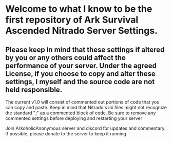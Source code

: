 # Welcome to what I know to be the first repository of Ark Survival Ascended Nitrado Server Settings. 
## Please keep in mind that these settings if altered by you or any others could affect the performance of your server. Under the agreed License, if you choose to copy and alter these settings, I myself and the source code are not held responsible.

The current v1.0 will consist of commented out portions of code that you can copy and paste. Keep in mind that Nitrado's ini files might not recognize the standard ";" as a commented block of code. Be sure to remove any commented settings before deploying and restarting your server

Join ArkoholicAnonymous server and discord for updates and commentary. If possible, please donate to the server to keep it running
